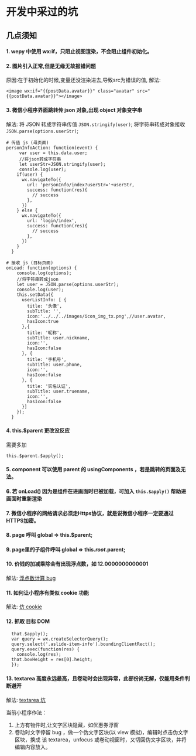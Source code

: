 # 开发中采过的坑

## 几点须知
#### 1. wepy 中使用 wx:if，只阻止视图渲染，不会阻止组件初始化。

#### 2. 图片引入正常,但是无缘无故报错问题

原因:在于初始化的时候,变量还没渲染进去,导致src为错误的值,
解法:

```
<image wx:if="{{postData.avatar}}" class="avatar" src="{{postData.avatar}}"></image> 
```

#### 3. 微信小程序界面跳转传 json 对象,出现 object 对象变字串

解法:
将 JSON 转成字符串传值 `JSON.stringify(user)`;
将字符串转成对象接收 `JSON.parse(options.userStr)`;

```
# 传值 js (母页面)
personInfoAction: function(event) {
     var user = this.data.user;
     //将json转成字符串
     let userStr=JSON.stringify(user);
     console.log(user);
    if(user) {
      wx.navigateTo({
        url: 'personInfo/index?userStr='+userStr,
        success: function(res){
          // success
        },
      })
    } else {
      wx.navigateTo({
        url: 'login/index',
        success: function(res){
          // success
        },
      })
    }
  }

# 接收 js (目标页面)
onLoad: function(options) {
    console.log(options);
    //将字符串转成json
    let user = JSON.parse(options.userStr);
    console.log(user);
    this.setData({
      userListInfo: [ {
        title: '头像',
        subTitle: '',
        icon:'../../../images/icon_img_tx.png',//user.avatar,
        hasIcon:true
      },{
        title: '昵称',
        subTitle: user.nickname,
        icon:'',
        hasIcon:false
      }, {
        title: '手机号',
        subTitle: user.phone,
        icon:'',
        hasIcon:false
      }, {
        title: '实名认证',
        subTitle: user.truename,
        icon:'',
        hasIcon:false
      }]
    });
  }
```

#### 4. this.$parent 更改没反应

需要多加
```
this.$parent.$apply();
```

#### 5. component 可以使用 parent 的 usingComponents ，若是跳转的页面及无法。

#### 6. 若 onLoad() 因为是组件在进画面时已被加载，可加入 `this.$apply()` 帮助进画面时重新渲染

#### 7. 微信小程序的网络请求必须走Https协议，就是说微信小程序一定要通过HTTPS加密。 

#### 8. page 呼叫 global => this.$parent;

#### 9. page里的子组件呼叫 global => this.$root.$parent;

#### 10. 价钱的加减乘除会有出现浮点数，如 12.0000000000001
解法:
[浮点数计算 bug](https://blog.csdn.net/helloxiaoliang/article/details/72723387)

#### 11. 如何让小程序有类似 cookie 功能
解法:
[仿 cookie](https://www.csweigou.com/article/2143.html)

#### 12. 抓取 目标 DOM 

```
  that.$apply();
  var query = wx.createSelectorQuery();
  query.select('.aslide-item-info').boundingClientRect();
  query.exec(function(res) {
    console.log(res);
  that.boxHeight = res[0].height;
  });
```

#### 13. textarea 高度永远最高，且卷动时会出现异常，此部份尚无解，仅能用条件判断避开
解法:
[textarea 坑](http://www.wxapp-union.com/forum.php?mod=viewthread&tid=3270)

当前小程序作法：
1. 上方有物件时,让文字区块隐藏，如优惠券浮窗
2. 卷动时文字停留 bug ，做一个伪文字区块(以 view 模拟)，编辑时点击伪文字区块，换成 该 textarea，unfocus 或卷动视窗时，又切回伪文字区块，并将编辑内容放入。

